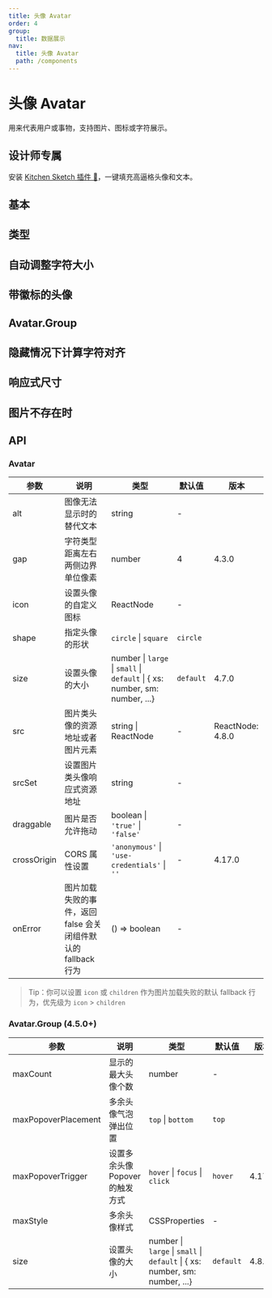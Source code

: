 ```yaml
---
title: 头像 Avatar
order: 4
group:
  title: 数据展示
nav:
  title: 头像 Avatar
  path: /components
---
```


# 头像 Avatar

用来代表用户或事物，支持图片、图标或字符展示。

## 设计师专属

安装 [Kitchen Sketch 插件 💎](https://kitchen.alipay.com)，一键填充高逼格头像和文本。

## 基本

<code src="./demos/basic.tsx"></code>

## 类型

<code src="./demos/type.tsx"></code>

## 自动调整字符大小

<code src="./demos/dynamic.tsx"></code>

## 带徽标的头像

<code src="./demos/badge.tsx"></code>

## Avatar.Group

<code src="./demos/group.tsx"></code>

## 隐藏情况下计算字符对齐

<code src="./demos/toggle-debug.tsx"></code>

## 响应式尺寸

<code src="./demos/responsive.tsx"></code>

## 图片不存在时

<code src="./demos/fallback.tsx"></code>

## API

### Avatar

| 参数        | 说明                                                          | 类型                                                                        | 默认值    | 版本             |
| ----------- | ------------------------------------------------------------- | --------------------------------------------------------------------------- | --------- | ---------------- |
| alt         | 图像无法显示时的替代文本                                      | string                                                                      | -         |                  |
| gap         | 字符类型距离左右两侧边界单位像素                              | number                                                                      | 4         | 4.3.0            |
| icon        | 设置头像的自定义图标                                          | ReactNode                                                                   | -         |                  |
| shape       | 指定头像的形状                                                | `circle` \| `square`                                                        | `circle`  |                  |
| size        | 设置头像的大小                                                | number \| `large` \| `small` \| `default` \| { xs: number, sm: number, ...} | `default` | 4.7.0            |
| src         | 图片类头像的资源地址或者图片元素                              | string \| ReactNode                                                         | -         | ReactNode: 4.8.0 |
| srcSet      | 设置图片类头像响应式资源地址                                  | string                                                                      | -         |                  |
| draggable   | 图片是否允许拖动                                              | boolean \| `'true'` \| `'false'`                                            | -         |                  |
| crossOrigin | CORS 属性设置                                                 | `'anonymous'` \| `'use-credentials'` \| `''`                                | -         | 4.17.0           |
| onError     | 图片加载失败的事件，返回 false 会关闭组件默认的 fallback 行为 | () => boolean                                                               | -         |                  |

> Tip：你可以设置 `icon` 或 `children` 作为图片加载失败的默认 fallback 行为，优先级为 `icon` > `children`

### Avatar.Group (4.5.0+)

| 参数                | 说明                            | 类型                                                                        | 默认值    | 版本   |
| ------------------- | ------------------------------- | --------------------------------------------------------------------------- | --------- | ------ |
| maxCount            | 显示的最大头像个数              | number                                                                      | -         |        |
| maxPopoverPlacement | 多余头像气泡弹出位置            | `top` \| `bottom`                                                           | `top`     |        |
| maxPopoverTrigger   | 设置多余头像 Popover 的触发方式 | `hover` \| `focus` \| `click`                                               | `hover`   | 4.17.0 |
| maxStyle            | 多余头像样式                    | CSSProperties                                                               | -         |        |
| size                | 设置头像的大小                  | number \| `large` \| `small` \| `default` \| { xs: number, sm: number, ...} | `default` | 4.8.0  |
